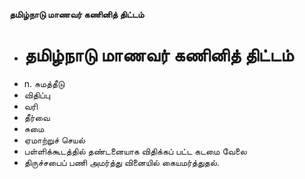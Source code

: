 **தமிழ்நாடு மாணவர் கணினித் திட்டம்**
- # தமிழ்நாடு மாணவர் கணினித் திட்டம்
- n. சுமத்தீடு
- விதிப்பு
- வரி
- தீர்வை
- சுமை
- ஏமாற்றுச் செயல்
- பள்ளிக்கூடத்தில் தண்டனையாக விதிக்கப் பட்ட கடமை வேலை
- திருச்சபைப் பணி அமர்த்து வினையில் கையமர்த்துதல்.

